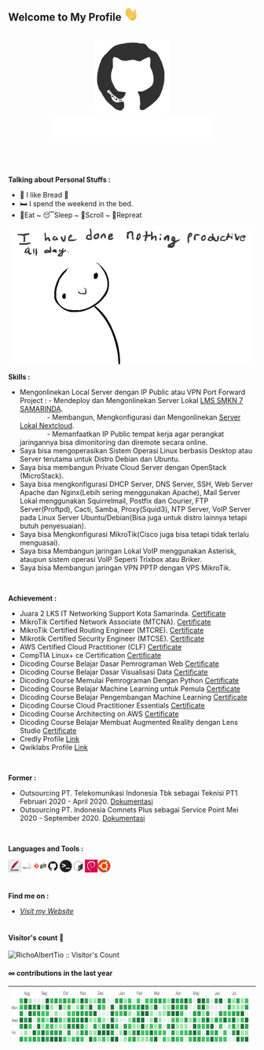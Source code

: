 ## Welcome to My Profile <img src="https://github.com/farrasrayhand/farrasrayhand/blob/master/asset/images/wave.gif" width="30">
<br>

<div align="center">
<img src="https://github.com/farrasrayhand/farrasrayhand/blob/master/asset/images/github.gif" alt="Farras Rayhand" width="150" height="150" />
</div>

<div align="center">
<img src="https://github.com/farrasrayhand/farrasrayhand/blob/master/asset/images/hi.gif" alt="Farras Rayhand" />
</div>
<br><br><br>

**Talking about Personal Stuffs :**
- 🍞 I like Bread 🤤
- 🛏️ I spend the weekend in the bed.
- 🍔Eat ~ 😴Sleep ~ 📱Scroll ~ 🔁Repreat
<p align="center"><img src="https://github.com/farrasrayhand/farrasrayhand/blob/master/asset/images/noprod.gif" /></p>

**Skills :**
- Mengonlinekan Local Server dengan IP Public atau VPN Port Forward<br>
Project : - Mendeploy dan Mengonlinekan Server Lokal [LMS SMKN 7 SAMARINDA](https://farrasrayhand.github.io/project/lmssmk7/).<br>
&nbsp;&nbsp;&nbsp;&nbsp;&nbsp;&nbsp;&nbsp;&nbsp;&nbsp;&nbsp;&nbsp;&nbsp;&nbsp;&nbsp;- Membangun, Mengkonfigurasi dan Mengonlinekan [Server Lokal Nextcloud](https://farrasrayhand.github.io/project/smkn7cloud/).<br>
&nbsp;&nbsp;&nbsp;&nbsp;&nbsp;&nbsp;&nbsp;&nbsp;&nbsp;&nbsp;&nbsp;&nbsp;&nbsp;&nbsp;- Memanfaatkan IP Public tempat kerja agar perangkat jaringannya bisa dimonitoring dan diremote secara online.<br>
- Saya bisa mengoperasikan Sistem Operasi Linux berbasis Desktop atau Server terutama untuk Distro Debian dan Ubuntu.
- Saya bisa membangun Private Cloud Server dengan OpenStack (MicroStack).
- Saya bisa mengkonfigurasi DHCP Server, DNS Server, SSH, Web Server Apache dan Nginx(Lebih sering menggunakan Apache), Mail Server Lokal menggunakan Squirrelmail, Postfix dan Courier, FTP Server(Proftpd), Cacti, Samba, Proxy(Squid3), NTP Server, VoIP Server pada Linux Server Ubuntu/Debian(Bisa juga untuk distro lainnya tetapi butuh penyesuaian).
- Saya bisa Mengkonfigurasi MikroTik(Cisco juga bisa tetapi tidak terlalu menguasai).
- Saya bisa Membangun jaringan Lokal VoIP menggunakan Asterisk, ataupun sistem operasi VoIP Seperti Trixbox atau Briker.
- Saya bisa Membangun jaringan VPN PPTP dengan VPS MikroTik.
<br>

**Achievement :**
- Juara 2 LKS IT Networking Support Kota Samarinda. [Certificate](https://drive.google.com/file/d/1b7lc3W7g3EH_dF-Ws4SafBM094jk-tYJ/view?usp=sharing)
- MikroTik Certified Network Associate (MTCNA). [Certificate](https://mikrotik.com/training/certificates/b209111cf373fa6f9aaa) 
- MikroTik Certified Routing Engineer (MTCRE). [Certificate](https://mikrotik.com/training/certificates/c244898c6d788204c53a) 
- Mikrotik Certified Security Engineer (MTCSE). [Certificate](https://mikrotik.com/training/certificates/c244915c62e7f608d9b3) 
- AWS Certified Cloud Practitioner (CLF) [Certificate](https://drive.google.com/file/d/1jDdxNSNLgbxCZwgBf2oUWa4JGwoYIFb3/view?usp=sharing)
- CompTIA Linux+ ce Certification [Certificate](https://drive.google.com/file/d/1uQ7XXgVvihDigk8lamyN9O_sTj1IJZUx/view?usp=sharing)
- Dicoding Course Belajar Dasar Pemrograman Web [Certificate](https://www.dicoding.com/certificates/NVP7G3K1VXR0)
- Dicoding Course Belajar Dasar Visualisasi Data [Certificate](https://www.dicoding.com/certificates/L4PQMJGV4ZO1)
- Dicoding Course Memulai Pemrograman Dengan Python [Certificate](https://www.dicoding.com/certificates/MEPJ5GVG4P3V)
- Dicoding Course Belajar Machine Learning untuk Pemula [Certificate](https://www.dicoding.com/certificates/N9ZODJ6K6PG5)
- Dicoding Course Belajar Pengembangan Machine Learning [Certificate](https://www.dicoding.com/certificates/RVZK1J4RMPD5)
- Dicoding Course Cloud Practitioner Essentials [Certificate](https://www.dicoding.com/certificates/81P21OEQ8ZOY)
- Dicoding Course Architecting on AWS [Certificate](https://www.dicoding.com/certificates/RVZK193NQPD5)
- Dicoding Course Belajar Membuat Augmented Reality dengan Lens Studio [Certificate](https://www.dicoding.com/certificates/72ZDEM1R6PYW)
- Credly Profile [Link](https://www.credly.com/users/muhammad-farras-rayhand)
- Qwiklabs Profile [Link](https://www.qwiklabs.com/public_profiles/2c8b41e2-7db2-438f-8454-a7b3ca6fbd4a)
<br>

**Former :**
- Outsourcing PT. Telekomunikasi Indonesia Tbk sebagai Teknisi PT1 Februari 2020 - April 2020. [Dokumentasi](https://github.com/farrasrayhand/farrasrayhand/blob/master/asset/images/former/formertelkom.jpg)
- Outsourcing PT. Indonesia Comnets Plus sebagai Service Point Mei 2020 - September 2020. [Dokumentasi](https://farrasrayhand.github.io/farrasrayhand/asset/images/former/icon/)

<br>

**Languages and Tools :**
<p align="left">
<img align="left" alt="Apache" width="26px" src="https://github.com/farrasrayhand/farrasrayhand/blob/master/asset/images/apache.png" />
<img align="left" alt="MySQL" width="26px" src="https://github.com/farrasrayhand/farrasrayhand/blob/master/asset/images/mysql.png" />
<img align="left" alt="Git" width="26px" src="https://github.com/farrasrayhand/farrasrayhand/blob/master/asset/images/git.png" />
<img align="left" alt="GitHub" width="26px" src="https://github.com/farrasrayhand/farrasrayhand/blob/master/asset/images/github.png" />
<img align="left" alt="Terminal" width="26px" src="https://github.com/farrasrayhand/farrasrayhand/blob/master/asset/images/terminal.png" />
<img align="left" alt="Bash" width="26px" src="https://github.com/farrasrayhand/farrasrayhand/blob/master/asset/images/bash.png" />
<img align="left" alt="Debian" width="26px" src="https://github.com/farrasrayhand/farrasrayhand/blob/master/asset/images/debian.png" />
<img align="left" alt="Ubuntu" width="26px" src="https://github.com/farrasrayhand/farrasrayhand/blob/master/asset/images/ubuntu.png" />
</p>
<br>
</br>

<br>**Find me on :**
* [*Visit my Website*](https://farrasrayhand.github.io/)
<br><br>

#### Visitor's count :eyes:
<p><img src="https://profile-counter.glitch.me/{farrasrayhand}/count.svg" alt="RichoAlbertTio :: Visitor's Count" /></p>

#### ∞ contributions in the last year

| <img src="https://github.com/farrasrayhand/farrasrayhand/blob/master/asset/images/contrib.gif" alt="Contributions" width="722px" height="112px" /> |
| ------------------------------------------------------------------------------------------------------------------------------------------- |


